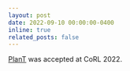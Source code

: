 ```yaml
---
layout: post
date: 2022-09-10 00:00:00-0400
inline: true
related_posts: false
---
```


[PlanT](https://arxiv.org/pdf/2210.14222) was accepted at CoRL 2022.
